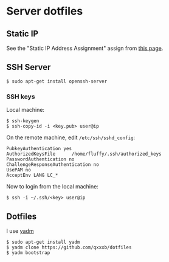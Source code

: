 # Server dotfiles

## Static IP

See the "Static IP Address Assignment" assign from
[this page](https://ubuntu.com/server/docs/network-configuration).

## SSH Server
```
$ sudo apt-get install openssh-server
```

### SSH keys

Local machine:
```
$ ssh-keygen
$ ssh-copy-id -i <key.pub> user@ip
```

On the remote machine, edit `/etc/ssh/sshd_config`:
```
PubkeyAuthentication yes
AuthorizedKeysFile      /home/fluffy/.ssh/authorized_keys
PasswordAuthentication no
ChallengeResponseAuthentication no
UsePAM no
AcceptEnv LANG LC_*
```

Now to login from the local machine:
```
$ ssh -i ~/.ssh/<key> user@ip
```

## Dotfiles

I use [yadm](https://yadm.io/)

```
$ sudo apt-get install yadm
$ yadm clone https://github.com/qxxxb/dotfiles
$ yadm bootstrap
```
